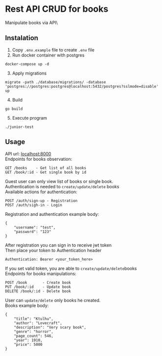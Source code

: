 # Rest API CRUD for books

Manipulate books via API\

## Instalation

1. Copy `.env.example` file to create `.env` file
2. Run docker container with postgres

```
docker-compose up -d
```

3. Apply migrations

```
migrate -path ./database/migrations/ -database 'postgres://postgres:postgres@localhost:5432/postgres?sslmode=disable' up
```

4. Build

```
go build
```

5. Execute program

```
./junior-test
```

## Usage

API url: [localhost:8000](localhost:8000)\
Endpoints for books observation:

```
GET /books    - Get list of all books
GET /book/:id - Get single book by id
```

Guest user can only view list of books or single book.\
Authentication is needed to `create/update/delete` books\
Available actions for authentication:

```
POST /auth/sign-up - Registration
POST /auth/sigh-in - Login
```

Registration and authentication example body:

```
{
    "username": "test",
    "password": "123"
}
```

After registration you can sign in to receive jwt token\
Then place your token to Authentication header

```
Authentication: Bearer <your_token_here>
```

If you set valid token, you are able to `create/update/delete`books\
Endpoints for books manipulations:

```
POST /book       - Create book
PUT /book/:id    - Update book
DELETE /book/:id - Delete book
```

User can `update/delete` only books he created.\
Books example body:

```
{
    "title": "Ktulhu",
    "author": "Lovecraft",
    "description": "Very scary book",
    "genre": "horror",
    "page_count": 546,
    "year": 1910,
    "price": 5000
}
```

